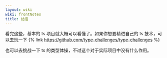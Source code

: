 ```yaml
---
layout: wiki
wiki: frontNotes
title: 结语
---
```


看完这些，基本的 ts 项目就大概可以看懂了。如果你想要精进自己的 ts 技术，可以去玩一下
{% link https://github.com/type-challenges/type-challenges %}

也可以去挑战一下 ts 的类型体操，不过这个对于实际项目中没有什么作用。
